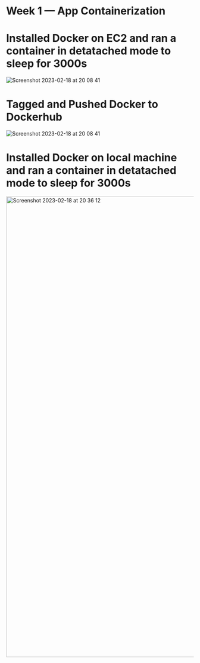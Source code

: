 # Week 1 — App Containerization

# Installed Docker on EC2 and ran a container in detatached mode to sleep for 3000s
![Screenshot 2023-02-18 at 20 08 41](https://user-images.githubusercontent.com/124910763/219897596-f8c91c40-6e2c-4af6-8b7a-c8d899a59136.png)


# Tagged and Pushed Docker to Dockerhub
![Screenshot 2023-02-18 at 20 08 41](https://user-images.githubusercontent.com/124910763/219897525-ea72ee38-db7c-4160-ab85-9e139f9c5eed.png)


# Installed Docker on local machine and ran a container in detatached mode to sleep for 3000s
<img width="1234" alt="Screenshot 2023-02-18 at 20 36 12" src="https://user-images.githubusercontent.com/124910763/219897708-38734d44-1ad0-4117-8a56-1645f54f99c0.png">
